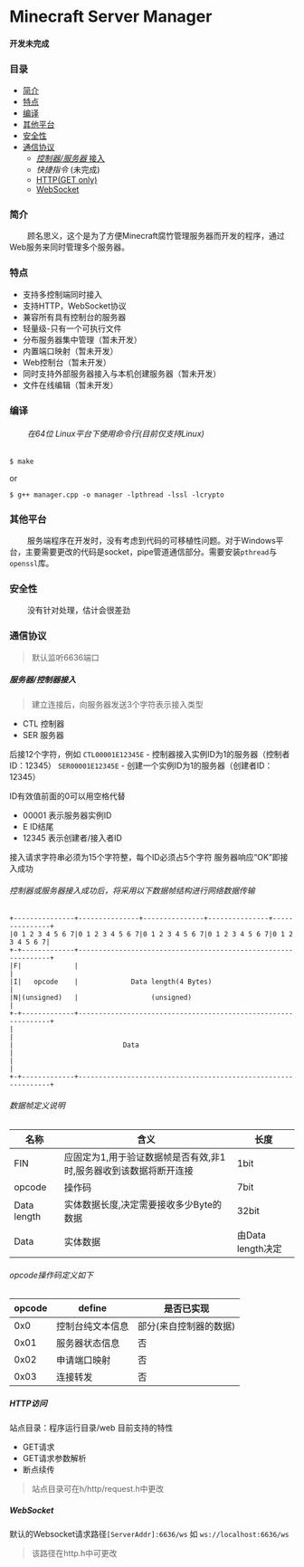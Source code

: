 # Minecraft Server Manager
#### 开发未完成
### 目录
* [简介](#explain)
* [特点](#feature)
* [编译](#compile)
* [其他平台](#otheros)
* [安全性](#security)
* [通信协议](#protocol)
    * [_控制器/服务器_ 接入](#serctl)
    * _快捷指令_ (未完成)
    * [HTTP(GET only)](#http)
    * [WebSocket](#websocket)

### 简介 <span id="explain"></span>
&nbsp;&nbsp;&nbsp;&nbsp;&nbsp;&nbsp;&nbsp;&nbsp;顾名思义，这个是为了方便Minecraft腐竹管理服务器而开发的程序，通过Web服务来同时管理多个服务器。
### 特点 <span id="feature"></span>
* 支持多控制端同时接入
* 支持HTTP，WebSocket协议
* 兼容所有具有控制台的服务器
* 轻量级-只有一个可执行文件
* 分布服务器集中管理（暂未开发）
* 内置端口映射（暂未开发）
* Web控制台（暂未开发）
* 同时支持外部服务器接入与本机创建服务器（暂未开发）
* 文件在线编辑（暂未开发）
### 编译 <span id="compile"></span>
###### &nbsp;&nbsp;&nbsp;&nbsp;&nbsp;&nbsp;&nbsp;&nbsp;在64位 Linux平台下使用命令行(目前仅支持Linux)
```shell
$ make  
```
or
```shell
$ g++ manager.cpp -o manager -lpthread -lssl -lcrypto
```

### 其他平台 <span id="otheros"></span>
&nbsp;&nbsp;&nbsp;&nbsp;&nbsp;&nbsp;&nbsp;&nbsp;服务端程序在开发时，没有考虑到代码的可移植性问题。对于Windows平台，主要需要更改的代码是socket，pipe管道通信部分。需要安装`pthread`与`openssl`库。

### 安全性 <span id="security"></span>
&nbsp;&nbsp;&nbsp;&nbsp;&nbsp;&nbsp;&nbsp;&nbsp;没有针对处理，估计会很差劲

### 通信协议 <span id="protocol"></span>
>默认监听6636端口
##### 服务器/控制器接入 <span id="serctl"></span>
>建立连接后，向服务器发送3个字符表示接入类型
- CTL 控制器
- SER 服务器  

后接12个字符，例如
`CTL00001E12345E` - 控制器接入实例ID为1的服务器（控制者ID：12345）
`SER00001E12345E` - 创建一个实例ID为1的服务器（创建者ID：12345）

ID有效值前面的0可以用空格代替
- 00001 表示服务器实例ID
- E ID结尾
- 12345 表示创建者/接入者ID

接入请求字符串必须为15个字符整，每个ID必须占5个字符
服务器响应“OK”即接入成功
###### 控制器或服务器接入成功后，将采用以下数据帧结构进行网络数据传输
```
+---------------+---------------+---------------+---------------+---------------+
|0 1 2 3 4 5 6 7|0 1 2 3 4 5 6 7|0 1 2 3 4 5 6 7|0 1 2 3 4 5 6 7|0 1 2 3 4 5 6 7|
+-+-------------+---------------------------------------------------------------+
|F|             |                                                               |
|I|   opcode    |             Data length(4 Bytes)                              |
|N|(unsigned)   |                  (unsigned)                                   |
+-+-------------+---------------------------------------------------------------+
|                                                                               |
|                           Data                                                |
|                                                                               |
+-+-------------+---------------------------------------------------------------+
```
###### 数据帧定义说明
|名称|含义|长度|
|-|-|-|
|FIN|应固定为1,用于验证数据帧是否有效,非1时,服务器收到该数据将断开连接|1bit|
|opcode|操作码|7bit|
|Data length|实体数据长度,决定需要接收多少Byte的数据|32bit|
|Data|实体数据|由Data length决定|
###### opcode操作码定义如下
|opcode|define|是否已实现|
|-|-|-|
|0x0|控制台纯文本信息|部分(来自控制器的数据)|
|0x01|服务器状态信息|否|
|0x02|申请端口映射|否|
|0x03|连接转发|否|
##### HTTP访问 <span id="http"></span>
站点目录：程序运行目录/web
目前支持的特性
- GET请求
- GET请求参数解析
- 断点续传
>站点目录可在h/http/request.h中更改
##### WebSocket <span id="websocket"></span>
默认的Websocket请求路径`[ServerAddr]:6636/ws`
如 `ws://localhost:6636/ws`
>该路径在http.h中可更改
